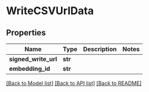 # WriteCSVUrlData

## Properties
Name | Type | Description | Notes
------------ | ------------- | ------------- | -------------
**signed_write_url** | **str** |  | 
**embedding_id** | **str** |  | 

[[Back to Model list]](../README.md#documentation-for-models) [[Back to API list]](../README.md#documentation-for-api-endpoints) [[Back to README]](../README.md)


